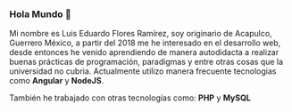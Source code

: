 ### Hola Mundo 👋
Mi nombre es Luis Eduardo Flores Ramírez, soy originario de Acapulco, Guerrero México, a partir del 2018 me he interesado en el desarrollo web, desde entonces he 
venido aprendiendo de manera autodidacta a realizar buenas prácticas de programación, paradigmas y entre otras cosas que la universidad no cubria. Actualmente utilizo
manera frecuente tecnologias como **Angular** y **NodeJS**.

También he trabajado con otras tecnologías como: **PHP** y **MySQL** 



<!--
**edflor46/edflor46** is a ✨ _special_ ✨ repository because its `README.md` (this file) appears on your GitHub profile.

Here are some ideas to get you started:

- 🔭 I’m currently working on ...
- 🌱 I’m currently learning ...
- 👯 I’m looking to collaborate on ...
- 🤔 I’m looking for help with ...
- 💬 Ask me about ...
- 📫 How to reach me: ...
- 😄 Pronouns: ...
- ⚡ Fun fact: ...
-->
